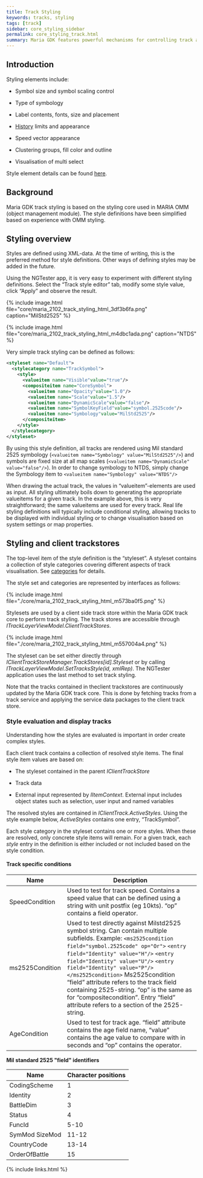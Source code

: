 ```yaml
---
title: Track Styling
keywords: tracks, styling
tags: [track]
sidebar: core_styling_sidebar
permalink: core_styling_track.html
summary: Maria GDK features powerful mechanisms for controlling track appearance and styling. Several aspects of track visualisation can be controlled using styling. Conditional styling allows styling based on track attributes, map attributes and external settings. 
---
```


## Introduction

Styling elements include:


*  Symbol size and symbol scaling control 

*  Type of symbology 

*  Label contents, fonts, size and placement 

*  [History](./core_styling_track_history.html) limits and appearance 

*  Speed vector appearance 

*  Clustering groups, fill color and outline 

*  Visualisation of multi select 

Style element details can be found [here](./core_styling_track_details.html).

## Background

Maria GDK track styling is based on the styling core used in MARIA OMM (object management module). The style definitions have been simplified based on experience with OMM styling.

## Styling overview

Styles are defined using XML-data. At the time of writing, this is the preferred method for style definitions. Other ways of defining styles may be added in the future.

Using the NGTester app, it is very easy to experiment with different styling definitions. Select the “Track style editor” tab, modify some style value, click “Apply” and observe the result.

{% include image.html file="core/maria_2102_track_styling_html_3df3b6fa.png" caption="MilStd2525" %}

{% include image.html file="core/maria_2102_track_styling_html_m4dbc1ada.png" caption="NTDS" %}

Very simple track styling can be defined as follows:

```xml
<styleset name="Default">
  <stylecategory name="TrackSymbol">
    <style>
      <valueitem name="Visible"value="true"/>
      <compositeitem name="CoreSymbol">
        <valueitem name="Opacity"value="1.0"/>
        <valueitem name="Scale"value="1.5"/>
        <valueitem name="DynamicScale"value="false"/>
        <valueitem name="SymbolKeyField"value="symbol.2525code"/>
        <valueitem name="Symbology"value="MilStd2525"/>
      </compositeitem>
    </style>
  </stylecategory>
</styleset>
```

By using this style definition, all tracks are rendered using Mil standard 2525 symbology (`<valueitem name="Symbology" value="MilStd2525"/>`) and symbols are fixed size at all map scales (`<valueitem name="DynamicScale" value="false"/>`). In order to change symbology to NTDS, simply change the Symbology item to `<valueitem name="Symbology" value="NTDS"/>`

When drawing the actual track, the values in “valueitem”-elements are used as input. All styling ultimately boils down to generating the appropriate valueitems for a given track. In the example above, this is very straightforward; the same valueitems are used for every track. Real life styling definitions will typically include conditional styling, allowing tracks to be displayed with individual styling or to change visualisation based on system settings or map properties.

## Styling and client trackstores

The top-level item of the style definition is the “styleset”. A styleset contains a collection of style categories covering different aspects of track visualisation. See [categories](core_styling_track_details.html) for details.

The style set and categories are represented by interfaces as follows:

{% include image.html file="./core/maria_2102_track_styling_html_m573ba0f5.png" %}

Stylesets are used by a client side track store within the Maria GDK track core to perform track styling. The track stores are accessible through *ITrackLayerViewModel.ClientTrackStores*.

{% include image.html file="./core/maria_2102_track_styling_html_m557004a4.png" %}

The styleset can be set either directly through *IClientTrackStoreManager.TrackStores[id].Styleset* or by calling *ITrackLayerViewModel.SetTracksStyle(id, xmlRep)*. The NGTester application uses the last method to set track styling.

Note that the tracks contained in theclient trackstores are continuously updated by the Maria GDK track core. This is done by fetching tracks from a track service and applying the service data packages to the client track store.

### Style evaluation and display tracks

Understanding how the styles are evaluated is important in order create complex styles.

Each client track contains a collection of resolved style items. The final style item values are based on:


*  The styleset contained in the parent *IClientTrackStore* 

*  Track data 

*  External input represented by *IItemContext*. External input includes object states such as selection, user input and named variables 

The resolved styles are contained in *IClientTrack.ActiveStyles*. Using the style example below, *ActiveStyles* contains one entry, “TrackSymbol”.

Each style category in the styleset contains one or more styles. When these are resolved, only concrete style items will remain. For a given track, each *style* entry in the definition is either included or not included based on the style condition.


#### Track specific conditions

 | Name            | Description                                                                                                                                                                                                                                                                                                                                                                                                                                                                                         | 
 | ----            | -----------                                                                                                                                                                                                                                                                                                                                                                                                                                                                                         | 
 | SpeedCondition  | Used to test for track speed. Contains a speed value that can be defined using a string with unit postfix (eg 10kts). “op” contains a field operator.                                                                                                                                                                                                                                                                                                                                           | 
 | ms2525Condition | Used to test directly against Milstd2525 symbol string. Can contain multiple subfields. Example: `<ms2525condition field="symbol.2525code" op="Or">` `<entry field="Identity" value="H"/>` `<entry field="Identity" value="U"/>` `<entry field="Identity" value="P"/>` `</ms2525condition>` Ms2525condition “field” attribute refers to the track field containing 2525-string. “op” is the same as for “compositecondition”. Entry “field” attribute refers to a section of the 2525-string. | 
 | AgeCondition    | Used to test for track age. “field” attribute contains the age field name, “value” contains the age value to compare with in seconds and “op” contains the operator.                                                                                                                                                                                                                                                                                                               | 

**Mil standard 2525 "field" identifiers**

 | Name           | Character positions | 
 | ----           | ------------------- | 
 | CodingScheme   | 1                   | 
 | Identity       | 2                   | 
 | BattleDim      | 3                   | 
 | Status         | 4                   | 
 | FuncId         | 5-10                | 
 | SymMod SizeMod | 11-12               | 
 | CountryCode    | 13-14               | 
 | OrderOfBattle  | 15                  | 


{% include links.html %}

